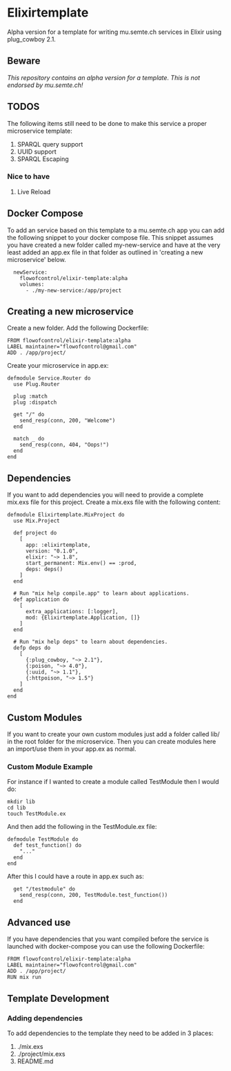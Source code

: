 # Elixirtemplate

Alpha version for a template for writing mu.semte.ch services in Elixir using plug_cowboy 2.1.

## Beware
*This repository contains an alpha version for a template. This is not endorsed by mu.semte.ch!*

## TODOS
The following items still need to be done to make this service a proper microservice template:
1. SPARQL query support
2. UUID support
3. SPARQL Escaping

### Nice to have
1. Live Reload

## Docker Compose
To add an service based on this template to a mu.semte.ch app you can add the following snippet to your docker compose file. This snippet assumes you have created a new folder called my-new-service and have at the very least added an app.ex file in that folder as outlined in 'creating a new microservice' below.
```
  newService:
    flowofcontrol/elixir-template:alpha
    volumes:
      - ./my-new-service:/app/project
```

## Creating a new microservice
Create a new folder. Add the following Dockerfile:
```
FROM flowofcontrol/elixir-template:alpha
LABEL maintainer="flowofcontrol@gmail.com"
ADD . /app/project/
```

Create your microservice in app.ex:
```
defmodule Service.Router do
  use Plug.Router

  plug :match
  plug :dispatch

  get "/" do
    send_resp(conn, 200, "Welcome")
  end

  match _ do
    send_resp(conn, 404, "Oops!")
  end
end
```

## Dependencies
If you want to add dependencies you will need to provide a complete mix.exs file for this project.
Create a mix.exs file with the following content:
```
defmodule Elixirtemplate.MixProject do
  use Mix.Project

  def project do
    [
      app: :elixirtemplate,
      version: "0.1.0",
      elixir: "~> 1.8",
      start_permanent: Mix.env() == :prod,
      deps: deps()
    ]
  end

  # Run "mix help compile.app" to learn about applications.
  def application do
    [
      extra_applications: [:logger],
      mod: {Elixirtemplate.Application, []}
    ]
  end

  # Run "mix help deps" to learn about dependencies.
  defp deps do
    [
      {:plug_cowboy, "~> 2.1"},
      {:poison, "~> 4.0"},
      {:uuid, "~> 1.1"},
      {:httpoison, "~> 1.5"}
    ]
  end
end
```

## Custom Modules
If you want to create your own custom modules just add a folder called lib/ in the root folder for the microservice. Then you can create modules here an import/use them in your app.ex as normal.

### Custom Module Example
For instance if I wanted to create a module called TestModule then I would do:
```
mkdir lib
cd lib
touch TestModule.ex
```
And then add the following in the TestModule.ex file:
```
defmodule TestModule do
  def test_function() do
    "..."
  end
end
```
After this I could have a route in app.ex such as:
```
  get "/testmodule" do
    send_resp(conn, 200, TestModule.test_function())
  end
```

## Advanced use
If you have dependencies that you want compiled before the service is launched with docker-compose you can use the following Dockerfile:
```
FROM flowofcontrol/elixir-template:alpha
LABEL maintainer="flowofcontrol@gmail.com"
ADD . /app/project/
RUN mix run
```

## Template Development
### Adding dependencies
To add dependencies to the template they need to be added in 3 places:
1. ./mix.exs
2. ./project/mix.exs
3. README.md

